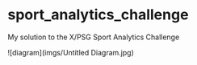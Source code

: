 # sport_analytics_challenge
My solution to the X/PSG Sport Analytics Challenge


![diagram](imgs/Untitled Diagram.jpg)
